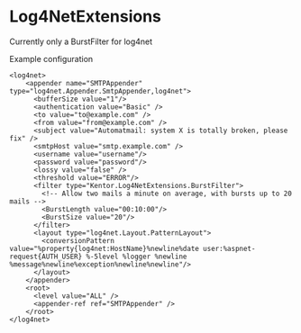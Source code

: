 # Log4NetExtensions
Currently only a BurstFilter for log4net

Example configuration

    <log4net>
        <appender name="SMTPAppender" type="log4net.Appender.SmtpAppender,log4net">
          <bufferSize value="1"/>
          <authentication value="Basic" />
          <to value="to@example.com" />
          <from value="from@example.com" />
          <subject value="Automatmail: system X is totally broken, please fix" />
          <smtpHost value="smtp.example.com" />
          <username value="username"/>
          <password value="password"/>
          <lossy value="false" />
          <threshold value="ERROR"/>
          <filter type="Kentor.Log4NetExtensions.BurstFilter">
		    <!-- Allow two mails a minute on average, with bursts up to 20 mails -->
            <BurstLength value="00:10:00"/>
            <BurstSize value="20"/>
          </filter>
          <layout type="log4net.Layout.PatternLayout">
            <conversionPattern value="%property{log4net:HostName}%newline%date user:%aspnet-request{AUTH_USER} %-5level %logger %newline %message%newline%exception%newline%newline"/>
          </layout>
        </appender>
        <root>
          <level value="ALL" />
          <appender-ref ref="SMTPAppender" />
        </root>
    </log4net>